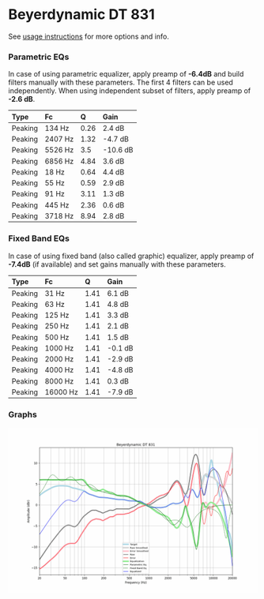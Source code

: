 # Beyerdynamic DT 831
See [usage instructions](https://github.com/jaakkopasanen/AutoEq#usage) for more options and info.

### Parametric EQs
In case of using parametric equalizer, apply preamp of **-6.4dB** and build filters manually
with these parameters. The first 4 filters can be used independently.
When using independent subset of filters, apply preamp of **-2.6 dB**.

| Type    | Fc      |    Q | Gain     |
|:--------|:--------|:-----|:---------|
| Peaking | 134 Hz  | 0.26 | 2.4 dB   |
| Peaking | 2407 Hz | 1.32 | -4.7 dB  |
| Peaking | 5526 Hz | 3.5  | -10.6 dB |
| Peaking | 6856 Hz | 4.84 | 3.6 dB   |
| Peaking | 18 Hz   | 0.64 | 4.4 dB   |
| Peaking | 55 Hz   | 0.59 | 2.9 dB   |
| Peaking | 91 Hz   | 3.11 | 1.3 dB   |
| Peaking | 445 Hz  | 2.36 | 0.6 dB   |
| Peaking | 3718 Hz | 8.94 | 2.8 dB   |

### Fixed Band EQs
In case of using fixed band (also called graphic) equalizer, apply preamp of **-7.4dB**
(if available) and set gains manually with these parameters.

| Type    | Fc       |    Q | Gain    |
|:--------|:---------|:-----|:--------|
| Peaking | 31 Hz    | 1.41 | 6.1 dB  |
| Peaking | 63 Hz    | 1.41 | 4.8 dB  |
| Peaking | 125 Hz   | 1.41 | 3.3 dB  |
| Peaking | 250 Hz   | 1.41 | 2.1 dB  |
| Peaking | 500 Hz   | 1.41 | 1.5 dB  |
| Peaking | 1000 Hz  | 1.41 | -0.1 dB |
| Peaking | 2000 Hz  | 1.41 | -2.9 dB |
| Peaking | 4000 Hz  | 1.41 | -4.8 dB |
| Peaking | 8000 Hz  | 1.41 | 0.3 dB  |
| Peaking | 16000 Hz | 1.41 | -7.9 dB |

### Graphs
![](./Beyerdynamic%20DT%20831.png)